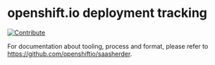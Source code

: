 # openshift.io deployment tracking

[![Contribute](https://www.eclipse.org/che/contribute.svg)](https://che.openshift.io/f?url=https://github.com/openshiftio/saas-openshiftio&&override.attributes.persistVolumes=false)

For documentation about tooling, process and format, please refer to https://github.com/openshiftio/saasherder.
